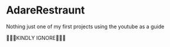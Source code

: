 # AdareRestraunt
Nothing just one of my first projects using the youtube as a guide 


KINDLY IGNORE
